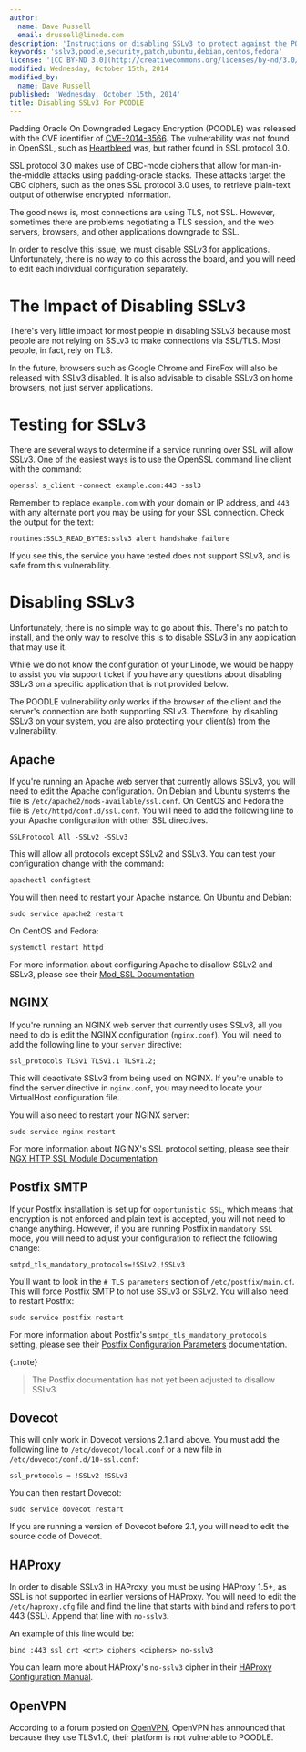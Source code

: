 ```yaml
---
author:
  name: Dave Russell
  email: drussell@linode.com
description: 'Instructions on disabling SSLv3 to protect against the POODLE vulnerability'
keywords: 'sslv3,poodle,security,patch,ubuntu,debian,centos,fedora'
license: '[CC BY-ND 3.0](http://creativecommons.org/licenses/by-nd/3.0/us/)'
modified: Wednesday, October 15th, 2014
modified_by:
  name: Dave Russell
published: 'Wednesday, October 15th, 2014'
title: Disabling SSLv3 For POODLE
---
```


Padding Oracle On Downgraded Legacy Encryption (POODLE) was released with the CVE identifier of [CVE-2014-3566](http://web.nvd.nist.gov/view/vuln/detail?vulnId=CVE-2014-3566). The vulnerability was not found in OpenSSL, such as [Heartbleed](/docs/security/security-patches/patching-openssl-for-the-heartbleed-vulnerability) was, but rather found in SSL protocol 3.0.

SSL protocol 3.0 makes use of CBC-mode ciphers that allow for man-in-the-middle attacks using padding-oracle stacks. These attacks target the CBC ciphers, such as the ones SSL protocol 3.0 uses, to retrieve plain-text output of otherwise encrypted information. 

The good news is, most connections are using TLS, not SSL. However, sometimes there are problems negotiating a TLS session, and the web servers, browsers, and other applications downgrade to SSL. 

In order to resolve this issue, we must disable SSLv3 for applications. Unfortunately, there is no way to do this across the board, and you will need to edit each individual configuration separately. 


# The Impact of Disabling SSLv3

There's very little impact for most people in disabling SSLv3 because most people are not relying on SSLv3 to make connections via SSL/TLS. Most people, in fact, rely on TLS.

In the future, browsers such as Google Chrome and FireFox will also be released with SSLv3 disabled. It is also advisable to disable SSLv3 on home browsers, not just server applications. 

# Testing for SSLv3

There are several ways to determine if a service running over SSL will allow SSLv3. One of the easiest ways is to use the OpenSSL command line client with the command:

    openssl s_client -connect example.com:443 -ssl3

Remember to replace `example.com` with your domain or IP address, and `443` with any alternate port you may be using for your SSL connection. Check the output for the text:

    routines:SSL3_READ_BYTES:sslv3 alert handshake failure
    
If you see this, the service you have tested does not support SSLv3, and is safe from this vulnerability.


# Disabling SSLv3

Unfortunately, there is no simple way to go about this. There's no patch to install, and the only way to resolve this is to disable SSLv3 in any application that may use it. 

While we do not know the configuration of your Linode, we would be happy to assist you via support ticket if you have any questions about disabling SSLv3 on a specific application that is not provided below.

The POODLE vulnerability only works if the browser of the client and the server's connection are both supporting SSLv3. Therefore, by disabling SSLv3 on your system, you are also protecting your client(s) from the vulnerability.

## Apache

If you're running an Apache web server that currently allows SSLv3, you will need to edit the Apache configuration. On Debian and Ubuntu systems the file is `/etc/apache2/mods-available/ssl.conf`. On CentOS and Fedora the file is `/etc/httpd/conf.d/ssl.conf`. You will need to add the following line to your Apache configuration with other SSL directives. 

	SSLProtocol All -SSLv2 -SSLv3

This will allow all protocols except SSLv2 and SSLv3. You can test your configuration change with the command:

    apachectl configtest

 You will then need to restart your Apache instance. On Ubuntu and Debian:

	sudo service apache2 restart

On CentOS and Fedora:

    systemctl restart httpd

For more information about configuring Apache to disallow SSLv2 and SSLv3, please see their [Mod_SSL Documentation](https://httpd.apache.org/docs/2.2/mod/mod_ssl.html#sslprotocol)

## NGINX

If you're running an NGINX web server that currently uses SSLv3, all you need to do is edit the NGINX configuration (`nginx.conf`). You will need to add the following line to your `server` directive:

	ssl_protocols TLSv1 TLSv1.1 TLSv1.2;

This will deactivate SSLv3 from being used on NGINX. If you're unable to find the server directive in `nginx.conf`, you may need to locate your VirtualHost configuration file. 

You will also need to restart your NGINX server:

	sudo service nginx restart

For more information about NGINX's SSL protocol setting, please see their [NGX HTTP SSL Module Documentation](http://nginx.org/en/docs/http/ngx_http_ssl_module.html#ssl_protocols)

## Postfix SMTP

If your Postfix installation is set up for `opportunistic SSL`, which means that encryption is not enforced and plain text is accepted, you will not need to change anything. However, if you are running Postfix in `mandatory SSL` mode, you will need to adjust your configuration to reflect the following change:

	smtpd_tls_mandatory_protocols=!SSLv2,!SSLv3

You'll want to look in the `# TLS parameters` section of `/etc/postfix/main.cf`. This will force Postfix SMTP to not use SSLv3 or SSLv2. You will also need to restart Postfix:

	sudo service postfix restart

For more information about Postfix's `smtpd_tls_mandatory_protocols` setting, please see their [Postfix Configuration Parameters](http://www.postfix.org/postconf.5.html#smtpd_tls_mandatory_protocols) documentation. 

{:.note}
> The Postfix documentation has not yet been adjusted to disallow SSLv3.

## Dovecot

This will only work in Dovecot versions 2.1 and above. You must add the following line to `/etc/dovecot/local.conf` or a new file in `/etc/dovecot/conf.d/10-ssl.conf`: 

	ssl_protocols = !SSLv2 !SSLv3

You can then restart Dovecot:

	sudo service dovecot restart

If you are running a version of Dovecot before 2.1, you will need to edit the source code of Dovecot.

## HAProxy

In order to disable SSLv3 in HAProxy, you must be using HAProxy 1.5+, as SSL is not supported in earlier versions of HAProxy. You will need to edit the `/etc/haproxy.cfg` file and find the line that starts with `bind` and refers to port 443 (SSL). Append that line with `no-sslv3`. 

An example of this line would be:

	bind :443 ssl crt <crt> ciphers <ciphers> no-sslv3

You can learn more about HAProxy's `no-sslv3` cipher in their [HAProxy Configuration Manual](https://cbonte.github.io/haproxy-dconv/configuration-1.5.html#5.1-no-sslv3).

## OpenVPN

According to a forum posted on [OpenVPN](https://forums.openvpn.net/topic17268.html), OpenVPN has announced that because they use TLSv1.0, their platform is not vulnerable to POODLE.

